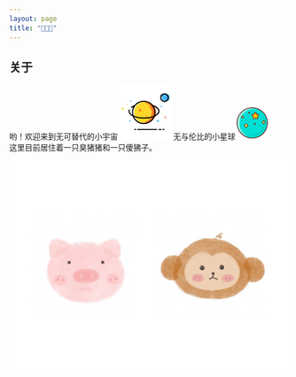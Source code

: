 ```yaml
---
layout: page
title: "🐷💗🐒" 
---
```


<h2 text-align="center">关于</h2>

<div>哟！欢迎来到无可替代的小宇宙<img src="/assets/img/universe.png" width="100px" height="100px">无与伦比的小星球<img src="/assets/img/planet.png" width="60px" height="60px"></div>
<div>这里目前居住着一只臭猪猪和一只傻狒子。</div>

![](/assets/img/zf.jpg)





